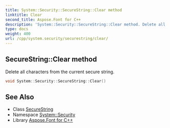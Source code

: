 ```yaml
---
title: System::Security::SecureString::Clear method
linktitle: Clear
second_title: Aspose.Font for C++
description: 'System::Security::SecureString::Clear method. Delete all characters from the current secure string in C++.'
type: docs
weight: 400
url: /cpp/system.security/securestring/clear/
---
```

## SecureString::Clear method


Delete all characters from the current secure string.

```cpp
void System::Security::SecureString::Clear()
```

## See Also

* Class [SecureString](../)
* Namespace [System::Security](../../)
* Library [Aspose.Font for C++](../../../)
